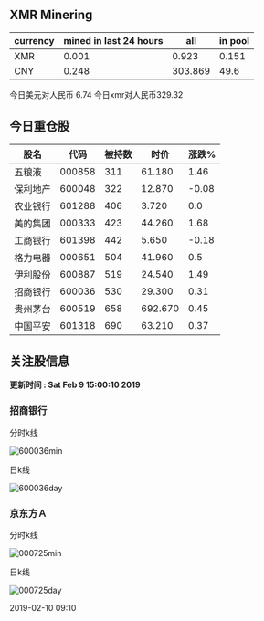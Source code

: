 ## XMR Minering

|currency|mined in last 24 hours|all|in pool|
|---|---|---|---|
|XMR|0.001|0.923|0.151|
|CNY|0.248|303.869|49.6|

今日美元对人民币 6.74	今日xmr对人民币329.32


## 今日重仓股 

|股名|代码|被持数|时价|涨跌%|
|---|---|---|---|---|
|五粮液|000858|311|61.180|1.46|
|保利地产|600048|322|12.870|-0.08|
|农业银行|601288|406|3.720|0.0|
|美的集团|000333|423|44.260|1.68|
|工商银行|601398|442|5.650|-0.18|
|格力电器|000651|504|41.960|0.5|
|伊利股份|600887|519|24.540|1.49|
|招商银行|600036|530|29.300|0.31|
|贵州茅台|600519|658|692.670|0.45|
|中国平安|601318|690|63.210|0.37|

## 关注股信息
**更新时间 : Sat Feb  9 15:00:10 2019**
### 招商银行 
分时k线

![600036min](http://image.sinajs.cn/newchart/min/n/sh600036.gif)

日k线

![600036day](http://image.sinajs.cn/newchart/daily/n/sh600036.gif)

### 京东方Ａ 
分时k线

![000725min](http://image.sinajs.cn/newchart/min/n/sz000725.gif)

日k线

![000725day](http://image.sinajs.cn/newchart/daily/n/sz000725.gif)

2019-02-10 09:10